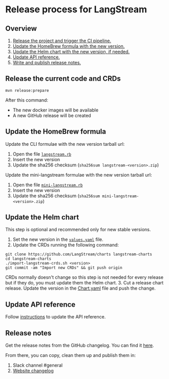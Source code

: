 # Release process for LangStream

## Overview

1. [ Release the project and trigger the CI pipeline.](#release-the-current-code-and-crds)
2. [Update the HomeBrew formula with the new version.](#update-the-homebrew-formula)
3. [Update the Helm chart with the new version, if needed.](#update-the-helm-chart)
4. [Update API reference.](#update-api-reference)
5. [Write and publish release notes.](#release-notes)


## Release the current code and CRDs

```
mvn release:prepare
```

After this command:
- The new docker images will be available
- A new GitHub release will be created

## Update the HomeBrew formula

Update the CLI formulae with the new version tarball url:
1. Open the file [`langstream.rb`](https://github.com/LangStream/homebrew-langstream/blob/main/langstream.rb)
2. Insert the new version
3. Update the sha256 checksum (`sha256sum langstream-<version>.zip`)


Update the mini-langstream formulae with the new version tarball url:
1. Open the file [`mini-langstream.rb`](https://github.com/LangStream/homebrew-langstream/blob/main/mini-langstream.rb)
2. Insert the new version
3. Update the sha256 checksum (`sha256sum mini-langstream-<version>.zip`)


## Update the Helm chart

This step is optional and recommended only for new stable versions. 
1. Set the new version in the [`values.yaml`](https://github.com/LangStream/charts/blob/main/charts/langstream/values.yaml) file.
2. Update the CRDs running the following command:
```
git clone https://github.com/LangStream/charts langstream-charts
cd langstream-charts
./import-langstream-crds.sh <version>
git commit -am "Import new CRDs" && git push origin
```
CRDs normally doesn't change so this step is not needed for every release but if they do, you must update them the Helm chart.
3. Cut a release chart release. Update the version in the [Chart.yaml](https://github.com/LangStream/charts/blob/main/charts/langstream/Chart.yaml) file and push the change. 



## Update API reference

Follow [instructions](https://github.com/LangStream/documentation/blob/main/dev-scripts/README.md) to update the API reference. 

## Release notes

Get the release notes from the GitHub changelog. You can find it [here](https://github.com/LangStream/langstream/releases).

From there, you can copy, clean them up and publish them in:

1. Slack channel #general 
2. [Website changelog](https://github.com/LangStream/langstream.github.io/edit/main/changelog.md)
